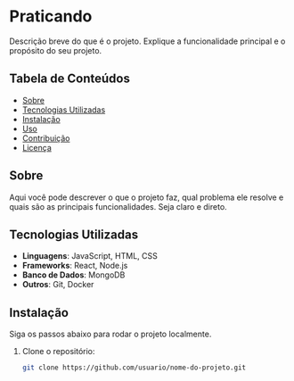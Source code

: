 # Praticando

Descrição breve do que é o projeto. Explique a funcionalidade principal e o propósito do seu projeto.

## Tabela de Conteúdos

- [Sobre](#sobre)
- [Tecnologias Utilizadas](#tecnologias-utilizadas)
- [Instalação](#instalacao)
- [Uso](#uso)
- [Contribuição](#contribuicao)
- [Licença](#licenca)

## Sobre

Aqui você pode descrever o que o projeto faz, qual problema ele resolve e quais são as principais funcionalidades. Seja claro e direto.

## Tecnologias Utilizadas

- **Linguagens**: JavaScript, HTML, CSS
- **Frameworks**: React, Node.js
- **Banco de Dados**: MongoDB
- **Outros**: Git, Docker

## Instalação

Siga os passos abaixo para rodar o projeto localmente.

1. Clone o repositório:
   ```bash
   git clone https://github.com/usuario/nome-do-projeto.git
